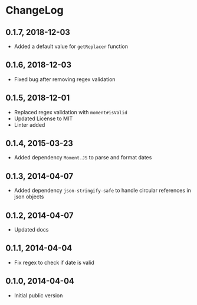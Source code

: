 # ChangeLog

## 0.1.7, 2018-12-03
- Added a default value for `getReplacer` function

## 0.1.6, 2018-12-03
- Fixed bug after removing regex validation

## 0.1.5, 2018-12-01
- Replaced regex validation with `moment#isValid` 
- Updated License to MIT
- Linter added

## 0.1.4, 2015-03-23
- Added dependency `Moment.JS` to parse and format dates

## 0.1.3, 2014-04-07
- Added dependency `json-stringify-safe` to handle circular references in json objects

## 0.1.2, 2014-04-07
- Updated docs

## 0.1.1, 2014-04-04
- Fix regex to check if date is valid

## 0.1.0, 2014-04-04
- Initial public version
